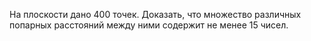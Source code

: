 На плоскости дано 400 точек. Доказать, что множество различных попарных расстояний между ними содержит не менее 15 чисел.